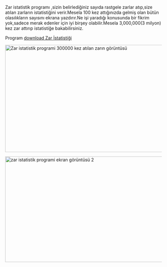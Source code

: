 <html><body><p>Zar istatistik programı ,sizin belirlediğiniz sayıda rastgele zarlar atıp,size atılan zarların istatistiğini verir.Mesela 100 kez attığınızda gelmiş olan bütün olasılıkların sayısını ekrana yazdırır.Ne işi yaradığı konusunda bir fikrim yok,sadece merak edenler için iyi birşey olabilir.Mesela 3,000,000(3 milyon) kez zar attırıp istatistiğe bakabilirsiniz.

Program <a href="http://linux.piesso.com/programs/zar_programi.tar.gz">download Zar İstatistiği</a>

<img src="http://img32.imageshack.us/img32/20/zarprogrami1.png" alt="Zar istatistik programi 300000 kez atılan zarın görüntüsü" width="548" height="345">

<img src="http://img686.imageshack.us/img686/4522/zarprogrami2.png" alt="zar istatistik programi ekran görüntüsü 2" width="549" height="340"></p></body></html>